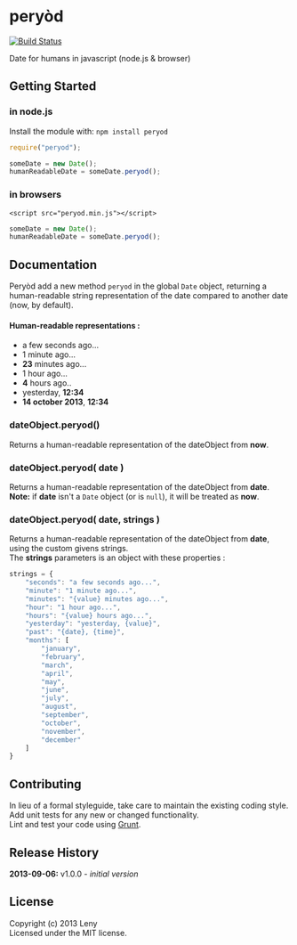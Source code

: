 # peryòd 

[![Build Status](https://secure.travis-ci.org/leny/peryod.png?branch=master)](http://travis-ci.org/leny/peryod)

Date for humans in javascript (node.js &amp; browser)

## Getting Started

### in node.js

Install the module with: `npm install peryod`

```javascript
require("peryod");

someDate = new Date();
humanReadableDate = someDate.peryod();
```

### in browsers

    <script src="peryod.min.js"></script>
    
```javascript
someDate = new Date();
humanReadableDate = someDate.peryod();
```

## Documentation
Peryòd add a new method `peryod` in the global `Date` object, returning a human-readable string representation of the date compared to another date (now, by default).

#### Human-readable representations : 
* a few seconds ago...
* 1 minute ago...
* **23** minutes ago...
* 1 hour ago...
* **4** hours ago..
* yesterday, **12:34**
* **14 october 2013**, **12:34**

### dateObject.peryod()

Returns a human-readable representation of the dateObject from **now**.

### dateObject.peryod( date )

Returns a human-readable representation of the dateObject from **date**.  
**Note:** if **date** isn't a `Date` object (or is `null`), it will be treated as **now**.

### dateObject.peryod( date, strings )

Returns a human-readable representation of the dateObject from **date**, using the custom givens strings.  
The **strings** parameters is an object with these properties : 

```javascript
strings = {
    "seconds": "a few seconds ago...",
    "minute": "1 minute ago...",
    "minutes": "{value} minutes ago...",
    "hour": "1 hour ago...",
    "hours": "{value} hours ago...",
    "yesterday": "yesterday, {value}",
    "past": "{date}, {time}",
    "months": [
        "january",
        "february",
        "march",
        "april",
        "may",
        "june",
        "july",
        "august",
        "september",
        "october",
        "november",
        "december"
    ]
}
```

## Contributing
In lieu of a formal styleguide, take care to maintain the existing coding style.  
Add unit tests for any new or changed functionality.  
Lint and test your code using [Grunt](http://gruntjs.com/).

## Release History
**2013-09-06:** v1.0.0 - *initial version*

## License
Copyright (c) 2013 Leny  
Licensed under the MIT license.
